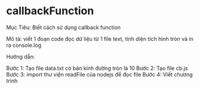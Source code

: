 # callbackFunction
Mục Tiêu:
  Biết cách sử dụng callback function
  
Mô tả:
  viết 1 đoạn code đọc dữ liệu từ 1 file text, tính diện tích hình tròn và in ra console.log

Hướng dẫn:

Bước 1: Tạo file data.txt có bán kính đường tròn là 10
Bước 2: Tạo  file cb.js 
Bước 3: import thư viện readFile của nodejs để  đọc file
Bước 4: Viết chương trình
  

